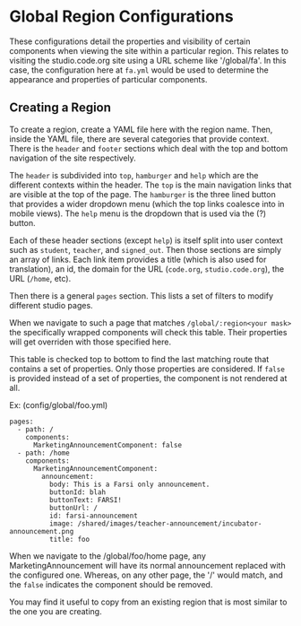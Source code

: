 # Global Region Configurations

These configurations detail the properties and visibility of certain components
when viewing the site within a particular region. This relates to visiting the
studio.code.org site using a URL scheme like '/global/fa'. In this case, the
configuration here at `fa.yml` would be used to determine the appearance and
properties of particular components.

## Creating a Region

To create a region, create a YAML file here with the region name. Then, inside
the YAML file, there are several categories that provide context. There is the
`header` and `footer` sections which deal with the top and bottom navigation
of the site respectively.

The `header` is subdivided into `top`, `hamburger` and `help` which are the
different contexts within the header. The `top` is the main navigation links
that are visible at the top of the page. The `hamburger` is the three lined
button that provides a wider dropdown menu (which the top links coalesce into
in mobile views). The `help` menu is the dropdown that is used via the (?)
button.

Each of these header sections (except `help`) is itself split into user context
such as `student`, `teacher`, and `signed_out`. Then those sections are  simply
an array of links. Each link item provides a title (which is also used for
translation), an id, the domain for the URL (`code.org`, `studio.code.org`), the
URL (`/home`, etc).

Then there is a general `pages` section. This lists a set of filters to modify
different studio pages.

When we navigate to such a page that matches `/global/:region<your mask>`
the specifically wrapped components will check this table. Their properties
will get overriden with those specified here.

This table is checked top to bottom to find the last matching route that
contains a set of properties. Only those properties are considered. If
`false` is provided instead of a set of properties, the component is not
rendered at all.

Ex: (config/global/foo.yml)

```
pages:
  - path: /
    components:
      MarketingAnnouncementComponent: false
  - path: /home
    components:
      MarketingAnnouncementComponent:
        announcement:
          body: This is a Farsi only announcement.
          buttonId: blah
          buttonText: FARSI!
          buttonUrl: /
          id: farsi-announcement
          image: /shared/images/teacher-announcement/incubator-announcement.png
          title: foo
```
      
When we navigate to the /global/foo/home page, any MarketingAnnouncement will
have its normal announcement replaced with the configured one. Whereas, on any
other page, the '/' would match, and the `false` indicates the component should
be removed.

You may find it useful to copy from an existing region that is most similar to
the one you are creating.

